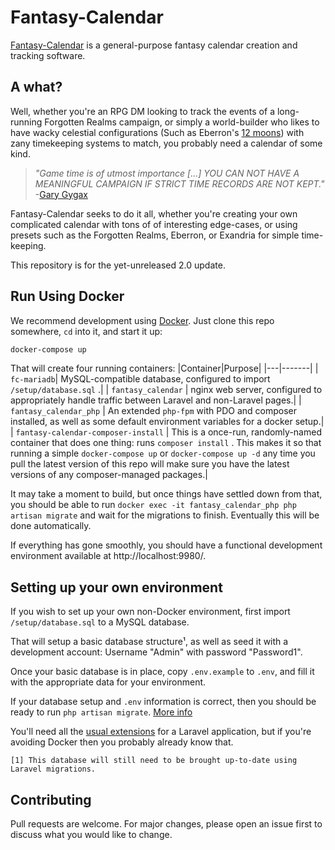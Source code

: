# Fantasy-Calendar

[Fantasy-Calendar](https://www.fantasy-calendar.com/) is a general-purpose fantasy calendar creation and tracking software.


## A what?
Well, whether you're an RPG DM looking to track the events of a long-running Forgotten Realms campaign, or simply a world-builder who likes to have wacky celestial configurations (Such as Eberron's [12 moons](http://archive.wizards.com/default.asp?x=dnd/ebds/20050307a)) with zany timekeeping systems to match, you probably need a calendar of some kind.

>_"Game time is of utmost importance [...] YOU CAN NOT HAVE A MEANINGFUL CAMPAIGN IF STRICT TIME RECORDS ARE NOT KEPT."_  
-[Gary Gygax](http://www.creightonbroadhurst.com/gygax-on-tracking-time-in-the-campaign/)

Fantasy-Calendar seeks to do it all, whether you're creating your own complicated calendar with tons of of interesting edge-cases, or using presets such as the Forgotten Realms, Eberron, or Exandria for simple time-keeping.

This repository is for the yet-unreleased 2.0 update.

## Run Using Docker
We recommend development using [Docker](https://www.docker.com/). Just clone this repo somewhere, `cd` into it, and start it up:
```bash
docker-compose up
```

That will create four running containers: 
|Container|Purpose|
|---|-------|
| `fc-mariadb`| MySQL-compatible database, configured to import `/setup/database.sql` .|
| `fantasy_calendar`                  | nginx web server, configured to appropriately handle traffic between Laravel and non-Laravel pages.|
| `fantasy_calendar_php`              | An extended `php-fpm`  with PDO and composer installed, as well as some default environment variables for a docker setup.|
| `fantasy-calendar-composer-install` | This is a once-run, randomly-named container that does one thing: runs `composer install` . This makes it so that running a simple `docker-compose up`  or `docker-compose up -d`  any time you pull the latest version of this repo will make sure you have the latest versions of any composer-managed packages.|

It may take a moment to build, but once things have settled down from that, you should be able to run `docker exec -it fantasy_calendar_php php artisan migrate` and wait for the migrations to finish. Eventually this will be done automatically.

If everything has gone smoothly, you should have a functional development environment available at http://localhost:9980/.

## Setting up your own environment
If you wish to set up your own non-Docker environment, first import `/setup/database.sql` to a MySQL database. 

That will setup a basic database structure¹, as well as seed it with a development account: Username "Admin" with password "Password1".

Once your basic database is in place, copy `.env.example` to `.env`, and fill it with the appropriate data for your environment.

If your database setup and `.env` information is correct, then you should be ready to run `php artisan migrate`. [More info](https://laravel.com/docs/5.8/migrations)

You'll need all the [usual extensions](https://laravel.com/docs/5.8/installation#server-requirements) for a Laravel application, but if you're avoiding Docker then you probably already know that.

    [1] This database will still need to be brought up-to-date using Laravel migrations.

## Contributing
Pull requests are welcome. For major changes, please open an issue first to discuss what you would like to change.

